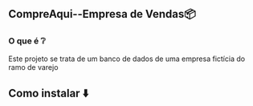 ## CompreAqui--Empresa de Vendas📦
### O que é ❔
Este projeto se trata de um banco de dados de uma empresa fictícia do ramo de varejo

## Como instalar ⬇️
